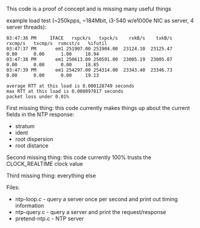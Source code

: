 This code is a proof of concept and is missing many useful things

example load test (~250kpps, ~184Mbit, i3-540 w/e1000e NIC as server, 4 server threads):

```
03:47:36 PM     IFACE   rxpck/s   txpck/s    rxkB/s    txkB/s   rxcmp/s   txcmp/s  rxmcst/s   %ifutil
03:47:37 PM       em1 251907.00 251904.00  23124.10  23125.47      0.00      0.00      1.00     18.94
03:47:38 PM       em1 250613.00 250591.00  23005.19  23005.07      0.00      0.00      0.00     18.85
03:47:39 PM       em1 254297.00 254314.00  23343.40  23346.73      0.00      0.00      0.00     19.13

average RTT at this load is 0.000128749 seconds
max RTT at this load is 0.008097817 seconds
packet loss under 0.01%
```

First missing thing: this code currently makes things up about the current fields in the NTP response:
  * stratum
  * ident
  * root dispersion
  * root distance

Second missing thing: this code currently 100% trusts the CLOCK\_REALTIME clock value

Third missing thing: everything else

Files:
  * ntp-loop.c - query a server once per second and print out timing information
  * ntp-query.c - query a server and print the request/response
  * pretend-ntp.c - NTP server
